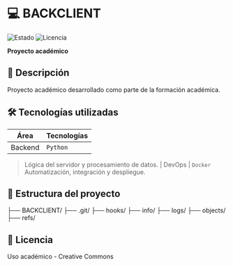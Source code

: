 # 💻 BACKCLIENT  
![Estado](https://img.shields.io/badge/ESTADO-EN%20DESARROLLO-yellow) ![Licencia](https://img.shields.io/badge/LICENCIA-ACADÉMICO-blue)  

**Proyecto académico**  

## 📌 Descripción
Proyecto académico desarrollado como parte de la formación académica.

## 🛠 Tecnologías utilizadas
| Área       | Tecnologías |
|------------|-------------|
| Backend | `Python`  
> Lógica del servidor y procesamiento de datos.
| DevOps | `Docker`  
> Automatización, integración y despliegue.


## 📂 Estructura del proyecto
├── BACKCLIENT/
    ├── .git/
        ├── hooks/
        ├── info/
        ├── logs/
        ├── objects/
        ├── refs/


## 📄 Licencia
Uso académico - Creative Commons
